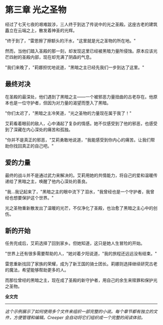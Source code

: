 # 第三章 光之圣物

经过了七天七夜的艰难跋涉，三人终于到达了传说中的光之圣殿。这座古老的建筑矗立在云端之上，散发着神圣的光辉。

"终于到了，"雷恩擦了擦额头的汗水，"这里就是光之圣物的所在地。"

然而，当他们踏入圣殿的那一刻，却发现这里已经被黑暗力量所侵蚀。原本应该光芒四射的圣殿内部，现在却充满了阴森的气息。

"我们来晚了，"莉娜担忧地说道，"黑暗之主已经先我们一步到达了这里。"

## 最终对决

在圣殿的最深处，他们遇到了黑暗之主——一个被邪恶力量扭曲的古老存在。他原本也是一位守护者，但因为对力量的渴望而堕入了黑暗。

"你们太迟了，"黑暗之主冷笑道，"光之圣物的力量现在属于我了！"

艾莉看着眼前的敌人，心中涌起了复杂的情感。她不仅感受到了他的邪恶，也感受到了深藏在内心深处的痛苦和孤独。

"你并不是真正的邪恶，"艾莉勇敢地说道，"我能感受到你内心的痛苦。让我们帮助你找回真正的自己吧。"

## 爱的力量

最终的战斗并不是通过武力来解决的。艾莉用她的共情能力，将自己的爱和温暖传递给了黑暗之主，唤醒了他内心深处的善良。

"我...我记起来了，"黑暗之主的眼中流下了泪水，"我曾经也是一个守护者，我曾经也想要保护这个世界。"

光之圣物重新散发出了温暖的光芒，不仅净化了圣殿，也治愈了黑暗之主心中的创伤。

## 新的开始

任务完成后，艾莉选择了回到家乡。但她知道，这只是她人生冒险的开始。

"世界上还有很多需要帮助的人，"她对着夕阳说道，"我的旅程还远远没有结束。"

雷恩重新找回了家族的荣耀，成为了新王国的骑士团长。莉娜则选择继续研究古老的魔法，希望能够帮助更多的人。

而那位曾经的黑暗之主，现在成了圣殿的新守护者，用自己的余生来赎罪和保护光之圣物。

**全文完**

---

*这个示例展示了如何使用多个文件来组织一部完整的小说。每个章节都有独立的文件，方便管理和编辑。Creeper 会自动将它们组织成一个完整的阅读体验。*
